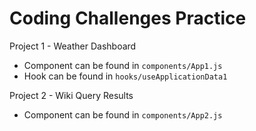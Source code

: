 # Coding Challenges Practice

Project 1 - Weather Dashboard
 - Component can be found in `components/App1.js`
 - Hook can be found in `hooks/useApplicationData1`

Project 2 - Wiki Query Results
 - Component can be found in `components/App2.js`
  